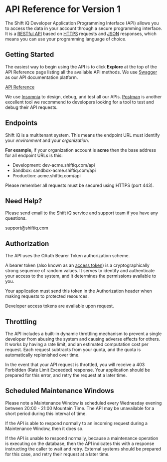 # API Reference for Version 1

The Shift iQ Developer Application Programming Interface (API) allows you to access the data in your account through a secure programming interface. It is a [RESTful API](https://restfulapi.net) based on [HTTPS](https://datatracker.ietf.org/doc/html/rfc2818) requests and [JSON](https://www.json.org/json-en.html) responses, which means you can use your programming language of choice.

## Getting Started

The easiest way to begin using the API is to click **Explore** at the top of the API Reference page listing all the available API methods. We use [Swagger](https://swagger.io/) as our API documentation platform.

[API Reference](https://dev-demo.shiftiq.com/swagger)

We use [Insomnia](https://insomnia.rest) to design, debug, and test all our APIs. [Postman](https://www.postman.com) is another excellent tool we recommend to developers looking for a tool to test and debug their API requests.

## Endpoints

Shift iQ is a multitenant system. This means the endpoint URL must identify your _environment_ and your _organization_. 

**For example**, if your organization account is **acme** then the base address for all endpoint URLs is this:

* Development: dev-acme.shiftiq.com/api
* Sandbox: sandbox-acme.shiftiq.com/api
* Production: acme.shiftiq.com/api

Please remember all requests must be secured using HTTPS (port 443).

## Need Help?

Please send email to the Shift iQ service and support team if you have any questions.

[support@shiftiq.com](https://mailto:support@shiftiq.com)

## Authorization

The API uses the OAuth Bearer Token authorization scheme.

A bearer token (also known as an [access token](https://www.oauth.com/oauth2-servers/access-tokens/)) is a cryptographically strong sequence of random values. It serves to identify and authenticate your access to the system, and it determines the permissions available to you.

Your application must send this token in the Authorization header when making requests to protected resources.

Developer access tokens are available upon request.

## Throttling

The API includes a built-in dynamic throttling mechanism to prevent a single developer from abusing the system and causing adverse effects for others. It works by having a rate limit, and an estimated computation cost per request. Each request subtracts from your quota, and the quota is automatically replenished over time.

In the event that your API request is throttled, you will receive a 403 Forbidden (Rate Limit Exceeded) response. Your application should be prepared for this error, and retry the request at a later time.

## Scheduled Maintenance Windows

Please note a Maintenance Window is scheduled every Wednesday evening between 20:00 - 21:00 Mountain Time. The API may be unavailable for a short period during this interval of time.

If the API is able to respond normally to an incoming request during a Maintenance Window, then it does so.

If the API is unable to respond normally, because a maintenance operation is executing on the database, then the API indicates this with a response instructing the caller to wait and retry. External systems should be prepared for this case, and retry their request at a later time.